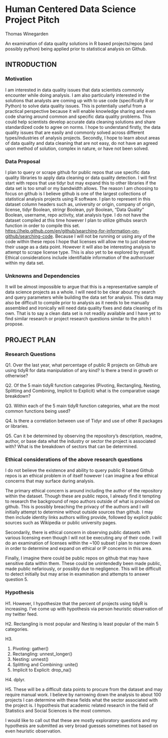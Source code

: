 # Human Centered Data Science Project Pitch

Thomas Winegarden

An examination of data quality solutions in R based projects/repos (and possibly python) being applied prior to statistical analysis on Github.

## INTRODUCTION

### Motivation

I am interested in data quality issues that data scientists commonly encounter while doing analysis. I am also particularly interested in the solutions that analysts are coming up with to use code (specifically R or Python) to solve data quality issues. This is potentially useful from a practical perspective because it will enable knowledge sharing and even code sharing around common and specific data quality problems. This could help scientists develop accurate data cleaning solutions and share standardized code to agree on norms. I hope to understand firstly, the data quality issues that are easily and commonly solved across different types/industries of analysis projects. Secondly, I hope to learn about areas of data quality and data cleaning that are not easy, do not have an agreed upon method of solution, complex in nature, or have not been solved.

### Data Proposal

I plan to query or scrape github for public repos that use specific data quality libraries to apply data cleaning or data quality detection. I will first start with repos that use tidyr but may expand this to other libraries if the data set is too small or my bandwidth allows. The reason I am choosing to focus on github is I believe github is one of the largest collections of statistical analysis projects using R software. I plan to represent in this dataset column headers such as, university or origin, company of origin, license, tidyr Boolean, stringr Boolean, pylr Boolean, “Data Quality” Boolean, username, repo activity, stat analysis type. I do not have the dataset compiled at this time however I plan to utilize githubs search function in order to compile this set. https://help.github.com/en/github/searching-for-information-on-github/searching-code. Because I will not be running or using any of the code within these repos I hope that licenses will allow me to just observe their usage as a data point. However it will also be interesting analysis to attempt to scrape license type. This is also yet to be explored by myself. Ethical considerations include identifiable information of the author/user within my data set.

### Unknowns and Dependencies

It will be almost impossible to argue that this is a representative sample of data science projects as a whole. I will need to be clear about my search and query parameters while building the data set for analysis. 
This data may also be difficult to compile prior to analysis as it needs to be manually assembled and ironically will need data quality fixes and data cleaning of its own. That is to say a clean data set is not readily available and I have yet to find similar research or project research questions similar to the pitch I propose.

## PROJECT PLAN

### Research Questions

Q1. Over the last year, what percentage of public R projects on Github are using tidyR for data manipulation of any kind? Is there a trend in growth or otherwise?

Q2. Of the 5 main tidyR function categories (Pivoting, Rectangling, Nesting, Splitting and Combining, Implicit to Explicit) what is the comparative usage breakdown?

Q3. Within each of the 5 main tidyR function categories, what are the most common functions being used?

Q4. Is there a correlation between use of Tidyr and use of other R packages or libraries.

Q5. Can it be determined by observing the repository’s description, readme, author, or base data what the industry or sector the project is associated with? What is the breakdown of sectors that can be determined.

### Ethical considerations of the above research questions

I do not believe the existence and ability to query public R based Github repos is an ethical problem in of itself however I can imagine a few ethical concerns that may surface during analysis.

The primary ethical concern is around including the author of the repository within the dataset. Though these are public repos, I already find it tempting to research the background of repo authors outside of what is provided on github. This is possibly breaching the privacy of the authors and I will initially attempt to determine without outside sources than github. I may then include identity links authors willing provide, followed by explicit public sources such as Wikipedia or public university pages.

Secondarily, there is ethical concern in observing public datasets with various licensing even though I will not be executing any of their code. I will do an examination of licenses within the ~100 subset I plan to narrow down in order to determine and expand on ethical or IP concerns in this area.

Finally, I imagine there could be public repos on github that may have sensitive data within them. These could be unintendedly been made public, made public nefariously, or possibly due to negligence. This will be difficult to detect initially but may arise in examination and attempts to answer question 5.


### Hypothesis

H1. However, I hypothesize that the percent of projects using tidyR is increasing. I’ve come up with hypothesis via person heuristic observation of my twitter feed.

H2. Rectangling is most popular and Nesting is least popular of the main 5 categories.

H3. 
1.	Pivoting: gather()
2.	Rectangling: unnest_longer()
3.	Nesting: unnest()
4.	Splitting and Combining: unite()
5.	Implicit to Explicit: drop_na()

H4. dplyr.

H5. These will be a difficult data points to procure from the dataset and may require manual work. I believe by narrowing down the analysis to about 100 projects I can determine with these fields what the sector associated with the project is. I hypothesis that academic related research in the field of Statistics and Social Sciences is the most common.

I would like to call out that these are mostly exploratory questions and my hypothesis are submitted as very broad guesses sometimes not based on even heuristic observation.


